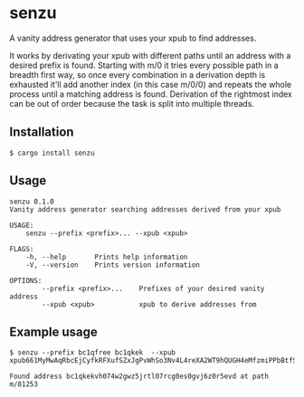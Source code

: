 # senzu
A vanity address generator that uses your xpub to find addresses. 

It works by derivating your xpub with different paths until an address with a desired prefix is found.
Starting with m/0 it tries every possible path in a breadth first way, 
so once every combination in a derivation depth is exhausted it'll add 
another index (in this case m/0/0) and repeats the whole process until a matching address is found.
Derivation of the rightmost index can be out of order because the task is split into multiple threads.

## Installation
```
$ cargo install senzu
```

## Usage
```
senzu 0.1.0
Vanity address generator searching addresses derived from your xpub

USAGE:
    senzu --prefix <prefix>... --xpub <xpub>

FLAGS:
    -h, --help       Prints help information
    -V, --version    Prints version information

OPTIONS:
        --prefix <prefix>...    Prefixes of your desired vanity address
        --xpub <xpub>           xpub to derive addresses from
```

## Example usage
```
$ senzu --prefix bc1qfree bc1qkek  --xpub xpub661MyMwAqRbcEjCyfkRFXufSZxJgPvWhSo3Nv4L4reXA2WT9hQUGH4eMfzmiPPbBtfSaCEyFHsfaZvfoCQBX7fggRVEtt5n6DBAjcGjMmQ5

Found address bc1qkekvh074w2gwz5jrtl07rcg0es0gvj6z0r5evd at path m/81253
```